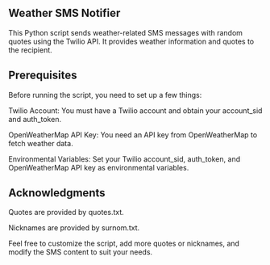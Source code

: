 ## Weather SMS Notifier

This Python script sends weather-related SMS messages with random quotes using the Twilio API. It provides weather information and quotes to the recipient.

## Prerequisites

Before running the script, you need to set up a few things:

Twilio Account: You must have a Twilio account and obtain your account_sid and auth_token.

OpenWeatherMap API Key: You need an API key from OpenWeatherMap to fetch weather data.

Environmental Variables: Set your Twilio account_sid, auth_token, and OpenWeatherMap API key as environmental variables.

## Acknowledgments

Quotes are provided by quotes.txt.

Nicknames are provided by surnom.txt.

Feel free to customize the script, add more quotes or nicknames, and modify the SMS content to suit your needs.